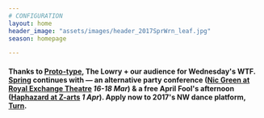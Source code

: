 ```yaml
---
# CONFIGURATION
layout: home
header_image: "assets/images/header_2017SprWrn_leaf.jpg"
season: homepage

---
```

#### Thanks to [Proto-type](/current/2017-spring/proto-type), The Lowry + our audience for Wednesday's WTF. [Spring](/current/2017-spring) continues with — an alternative party conference ([Nic Green at Royal Exchange Theatre](/current/2017-spring/green) *16-18 Mar*) & a free April Fool's afternoon ([Haphazard at Z-arts](/current/2017-haphazard) *1 Apr*). Apply now to 2017's NW dance platform, [Turn](/hab/turn).
